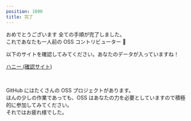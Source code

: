 ```yaml
---
position: 1090
title: 完了
---
```


おめでとうございます 全ての手順が完了しました。  
これであなたも一人前の OSS コントリビューター 🎉

以下のサイトを確認してみてください。あなたのデータが入っていますね！

<a href="https://github.com/rubydog-jp/hunny/issues" class='mybtn'>ハニー (確認サイト)</a>

<br />

GitHub にはたくさんの OSS プロジェクトがあります。  
ほんの少しの作業であっても、OSS はあなたの力を必要としていますので積極的に参加してみてください。  
それではお疲れ様でした。
